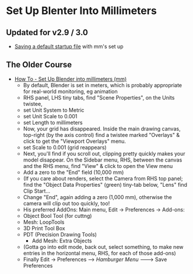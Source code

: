 # Set Up Blenter Into Millimeters

## Updated for v2.9 / 3.0

* [Saving a default startup file](https://youtu.be/VihRvil3138?list=PL6Fiih6ItYsXzUbBNz7-IvV7UJYHZzCdF&t=120) with mm's set up

## The Older Course

* [How To - Set Up Blender into millimeters (mm)](https://www.youtube.com/watch?v=ZI49VIcISaw&list=PL6Fiih6ItYsX3qdwhEyd77zy82bM-I8t1)
    * By default, Blender is set in meters, which is probably appropriate for real-world monitoring, eg animation
    * RHS panel, LHS tiny tabs, find "Scene Properties", on the Units twistee, 
	* set Unit System to Metric 
	* set Unit Scale to 0.001 
	* set Length to millimeters
    * Now, your grid has disappeared.  Inside the main drawing canvas, top-right (by the axis control) find a twistee marked "Overlays" & click to get the "Viewport Overlays" menu. 
	* set Scale to 0.001 (grid reappears)
    * Next, you'll find if you scroll out, clipping pretty quickly makes your model disappear. On the Sidebar menu, RHS, between the canvas and the RHS menu, find "View" & click to open the View menu
	* Add a zero to the "End" field (10,000 mm)
    * (If you care about renders, select the Camera from RHS top panel; find the "Object Data Properties" (green) tiny-tab below, "Lens" find Clip Start...
	* Change "End", again adding a zero (1,000 mm), otherwise the camera will clip out too quickly, too!
    * His preferred AddOns:  Main menu, Edit -> Preferences -> Add-ons:
	* Object Bool Tool (for cuttng)
	* Mesh: LoopTools
	* 3D Print Tool Box
	* PDT (Precision Drawing Tools) 
        * Add Mesh: Extra Objects
	* (Gotta go into edit mode, back out, select something, to make new entries in the horizontal menu, RHS, for each of those add-ons)
    * Finally Edit -> Preferences --> *Hamburger Menu* ---> Save Preferences
